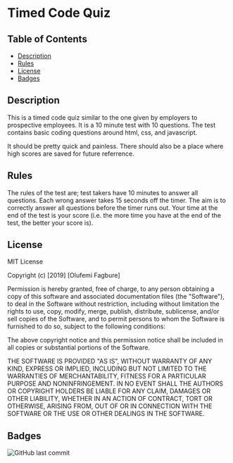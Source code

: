# Timed Code Quiz

## Table of Contents 

* [Description](#Description)
* [Rules](#Rules)
* [License](#License)
* [Badges](#Badges)

## Description 

This is a timed code quiz similar to the one given by employers to prospective employees. It is a 10 minute test with 10 questions. The test contains basic coding questions around html, css, and javascript.  

It should be pretty quick and painless. There should also be a place where high scores are saved for future referrence. 

## Rules

The rules of the test are; test takers have 10 minutes to answer all questions. Each wrong answer takes 15 seconds off the timer. The aim is to correctly answer all questions before the timer runs out. Your time at the end of the test is your score (i.e. the more time you have at the end of the test, the better your score is).


## License

MIT License

Copyright (c) [2019] [Olufemi Fagbure]

Permission is hereby granted, free of charge, to any person obtaining a copy
of this software and associated documentation files (the "Software"), to deal
in the Software without restriction, including without limitation the rights
to use, copy, modify, merge, publish, distribute, sublicense, and/or sell
copies of the Software, and to permit persons to whom the Software is
furnished to do so, subject to the following conditions:

The above copyright notice and this permission notice shall be included in all
copies or substantial portions of the Software.

THE SOFTWARE IS PROVIDED "AS IS", WITHOUT WARRANTY OF ANY KIND, EXPRESS OR
IMPLIED, INCLUDING BUT NOT LIMITED TO THE WARRANTIES OF MERCHANTABILITY,
FITNESS FOR A PARTICULAR PURPOSE AND NONINFRINGEMENT. IN NO EVENT SHALL THE
AUTHORS OR COPYRIGHT HOLDERS BE LIABLE FOR ANY CLAIM, DAMAGES OR OTHER
LIABILITY, WHETHER IN AN ACTION OF CONTRACT, TORT OR OTHERWISE, ARISING FROM,
OUT OF OR IN CONNECTION WITH THE SOFTWARE OR THE USE OR OTHER DEALINGS IN THE
SOFTWARE.


## Badges

![GitHub last commit](https://img.shields.io/github/last-commit/ofagbure/Portfolio)

